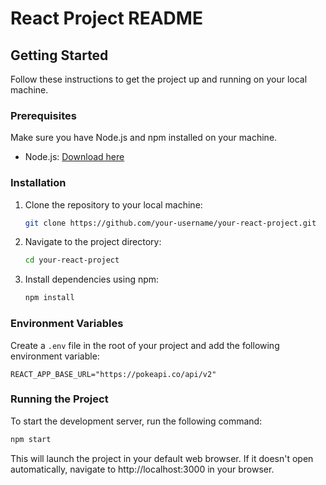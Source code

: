 # React Project README

## Getting Started

Follow these instructions to get the project up and running on your local machine.

### Prerequisites

Make sure you have Node.js and npm installed on your machine.

- Node.js: [Download here](https://nodejs.org/)

### Installation

1. Clone the repository to your local machine:

    ```bash
    git clone https://github.com/your-username/your-react-project.git
    ```

2. Navigate to the project directory:

    ```bash
    cd your-react-project
    ```

3. Install dependencies using npm:

    ```bash
    npm install
    ```

### Environment Variables

Create a `.env` file in the root of your project and add the following environment variable:

```env
REACT_APP_BASE_URL="https://pokeapi.co/api/v2"
```

### Running the Project

To start the development server, run the following command:

```bash
npm start
```

This will launch the project in your default web browser. If it doesn't open automatically, navigate to http://localhost:3000 in your browser.